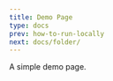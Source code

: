 ```yaml
---
title: Demo Page
type: docs
prev: how-to-run-locally
next: docs/folder/
---
```


A simple demo page.

